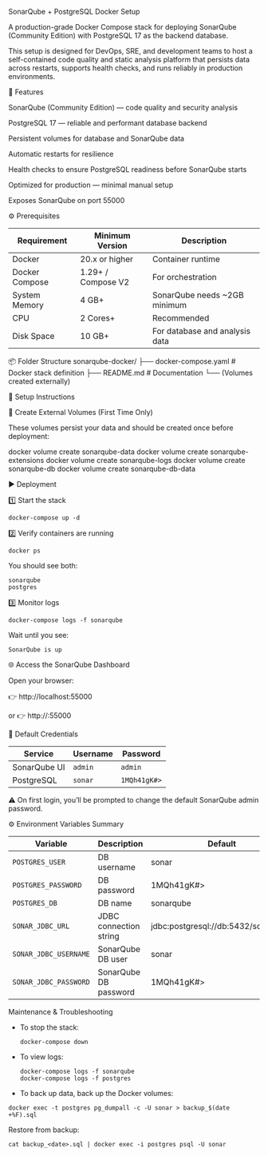 SonarQube + PostgreSQL Docker Setup

A production-grade Docker Compose stack for deploying SonarQube (Community Edition) with PostgreSQL 17 as the backend database.

This setup is designed for DevOps, SRE, and development teams to host a self-contained code quality and static analysis platform that persists data across restarts, supports health checks, and runs reliably in production environments.

🚀 Features

SonarQube (Community Edition) — code quality and security analysis

PostgreSQL 17 — reliable and performant database backend

Persistent volumes for database and SonarQube data

Automatic restarts for resilience

Health checks to ensure PostgreSQL readiness before SonarQube starts

Optimized for production — minimal manual setup

Exposes SonarQube on port 55000



⚙️ Prerequisites

| Requirement    | Minimum Version    | Description                    |
| -------------- | ------------------ | ------------------------------ |
| Docker         | 20.x or higher     | Container runtime              |
| Docker Compose | 1.29+ / Compose V2 | For orchestration              |
| System Memory  | 4 GB+              | SonarQube needs ~2GB minimum   |
| CPU            | 2 Cores+           | Recommended                    |
| Disk Space     | 10 GB+             | For database and analysis data |

📦 Folder Structure
sonarqube-docker/
├── docker-compose.yaml      # Docker stack definition
├── README.md                # Documentation
└── (Volumes created externally)

🔧 Setup Instructions

🧱 Create External Volumes (First Time Only)

These volumes persist your data and should be created once before deployment:

docker volume create sonarqube-data
docker volume create sonarqube-extensions
docker volume create sonarqube-logs
docker volume create sonarqube-db
docker volume create sonarqube-db-data

▶️ Deployment

1️⃣ Start the stack

```
docker-compose up -d
```

2️⃣ Verify containers are running

```
docker ps
```

You should see both:
```
sonarqube
postgres
```

3️⃣ Monitor logs

```
docker-compose logs -f sonarqube
```

Wait until you see:

```
SonarQube is up
```

🌐 Access the SonarQube Dashboard

Open your browser:

👉 http://localhost:55000

or
👉 http://<your-server-ip>:55000

🔐 Default Credentials

| Service      | Username | Password     |
| ------------ | -------- | ------------ |
| SonarQube UI | `admin`  | `admin`      |
| PostgreSQL   | `sonar`  | `1MQh41gK#>` |


⚠️ On first login, you’ll be prompted to change the default SonarQube admin password.

⚙️ Environment Variables Summary

| Variable              | Description            | Default                             |
| --------------------- | ---------------------- | ----------------------------------- |
| `POSTGRES_USER`       | DB username            | sonar                               |
| `POSTGRES_PASSWORD`   | DB password            | 1MQh41gK#>                          |
| `POSTGRES_DB`         | DB name                | sonarqube                           |
| `SONAR_JDBC_URL`      | JDBC connection string | jdbc:postgresql://db:5432/sonarqube |
| `SONAR_JDBC_USERNAME` | SonarQube DB user      | sonar                               |
| `SONAR_JDBC_PASSWORD` | SonarQube DB password  | 1MQh41gK#>                          |

Maintenance & Troubleshooting
- To stop the stack:

  ```
  docker-compose down
  ```
- To view logs:

  ```
  docker-compose logs -f sonarqube
  docker-compose logs -f postgres
  ```

- To back up data, back up the Docker volumes:

```
docker exec -t postgres pg_dumpall -c -U sonar > backup_$(date +%F).sql
```
Restore from backup:

```
cat backup_<date>.sql | docker exec -i postgres psql -U sonar
```


